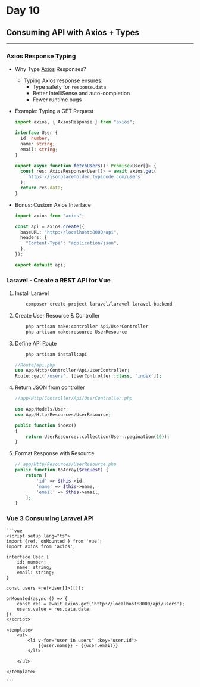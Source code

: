 # Day 10

## Consuming API with Axios + Types

---

### Axios Response Typing

- Why Type [Axios](AXIOS.md) Responses?
  - Typing Axios response ensures:
    - Type safety for `response.data`
    - Better IntelliSense and auto-completion
    - Fewer runtime bugs
- Example: Typing a GET Request

  ```ts
  import axios, { AxiosResponse } from "axios";

  interface User {
    id: number;
    name: string;
    email: string;
  }

  export async function fetchUsers(): Promise<User[]> {
    const res: AxiosResponse<User[]> = await axios.get(
      `https://jsonplaceholder.typicode.com/users`
    );
    return res.data;
  }
  ```

- Bonus: Custom Axios Interface

  ```ts
  import axios from "axios";

  const api = axios.create({
    baseURL: "http://localhost:8000/api",
    headers: {
      "Content-Type": "application/json",
    },
  });

  export default api;
  ```

### Laravel - Create a REST API for Vue

1. Install Laravel

   ```bash
       composer create-project laravel/laravel laravel-backend

   ```

2. Create User Resource & Controller
   ```bash
       php artisan make:controller Api/UserController
       php artisan make:resource UserResource
   ```
3. Define API Route
   ```bash
       php artisan install:api
   ```
   ```php
   //Route/api.php
   use App/Http/Controller/Api/UserController;
   Route::get('/users', [UserController::class, 'index']);
   ```
4. Return JSON from controller

   ```php
   //app/Http/Controller/Api/UserController.php

   use App/Models/User;
   use App/Http/Resources/UserResource;

   public function index()
   {
       return UserResource::collection(User::pagination(10));
   }
   ```

5. Format Response with Resource

   ```php
   // app/Http/Resources/UserResource.php
   public function toArray($request) {
       return [
           'id' => $this->id,
           'name' => $this->name,
           'email' => $this->email,
       ];
   }

   ```

### Vue 3 Consuming Laravel API

    ```vue
    <script setup lang="ts">
    import {ref, onMounted } from 'vue';
    import axios from 'axios';

    interface User {
        id: number;
        name: string;
        email: string;
    }

    const users =ref<User[]>([]);

    onMounted(async () => {
        const res = await axios.get('http://localhost:8000/api/users');
        users.value = res.data.data;
    })
    </script>

    <template>
        <ul>
            <li v-for="user in users" :key="user.id">
                {{user.name}} - {{user.email}}
            </li>

        </ul>

    </template>

    ```
